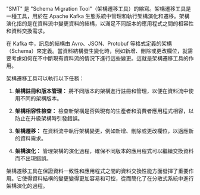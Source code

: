 "SMT" 是 "Schema Migration Tool"（架構遷移工具）的縮寫。架構遷移工具是一種工具，用於在 Apache Kafka 生態系統中管理和執行架構演化和遷移。架構演化指的是在資料流中變更資料的結構，以滿足不同版本的應用程式之間的相容性和資料交換需求。

在 Kafka 中，訊息的結構由 Avro、JSON、Protobuf 等格式定義的架構（Schema）來定義。當資料結構發生變化時，例如新增、刪除或更改欄位，就需要考慮如何在不中斷現有資料流的情況下進行這些變更。這就是架構遷移工具的作用。

架構遷移工具可以執行以下任務：

1. **架構註冊和版本管理：** 將不同版本的架構進行註冊和管理，以便在資料流中使用不同的架構版本。

2. **架構相容性檢查：** 檢查新架構是否與現有的生產者和消費者應用程式相容，以防止在升級架構時引發錯誤。

3. **架構遷移：** 在資料流中執行架構變更，例如新增、刪除或更改欄位，以適應新的資料需求。

4. **架構演化：** 管理架構的演化過程，確保不同版本的應用程式可以繼續交換資料而不出現錯誤。

架構遷移工具在保證資料一致性和應用程式之間的資料交換性能方面發揮了重要作用。它使得資料結構的變更變得更加容易和可控，從而簡化了在分散式系統中進行架構演化的過程。